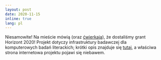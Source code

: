 ```yaml
---
layout: post
date: 2020-11-15
inline: true
lang: pl
---
```


Niesamowite! Na mieście mówią (oraz [ćwierkają](https://twitter.com/jedmond36/status/1328021465774567426)), że dostaliśmy grant Horizont 2020! Projekt dotyczy infrastruktury badawczej dla komputerowych badań literackich; krótki opis znajduje się [tutaj](http://maciejeder.org/pl/projects/cls_infra/), a właściwa strona internetowa projektu pojawi się niebawem.
